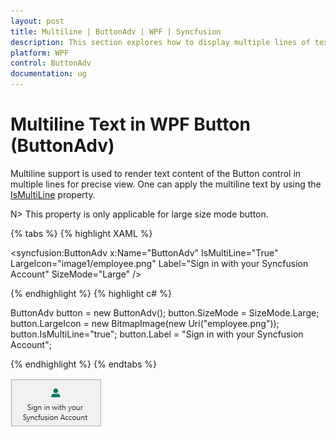 ```yaml
---
layout: post
title: Multiline | ButtonAdv | WPF | Syncfusion
description: This section explores how to display multiple lines of text along with the image in large size mode of a button control.
platform: WPF
control: ButtonAdv
documentation: ug
---
```


# Multiline Text in WPF Button (ButtonAdv)

Multiline support is used to render text content of the Button control in multiple lines for precise view. One can apply the multiline text by using the [IsMultiLine](https://help.syncfusion.com/cr/wpf/Syncfusion.Shared.Wpf~Syncfusion.Windows.Tools.Controls.ButtonAdv~IsMultiLine.html) property.

N> This property is only applicable for large size mode button.

{% tabs %}
{% highlight XAML %}

<syncfusion:ButtonAdv x:Name="ButtonAdv" IsMultiLine="True" LargeIcon="image1/employee.png" Label="Sign in with your Syncfusion Account" SizeMode="Large" />

{% endhighlight %}
{% highlight c# %}

ButtonAdv button = new ButtonAdv();
button.SizeMode = SizeMode.Large;
button.LargeIcon = new BitmapImage(new Uri("employee.png"));
button.IsMultiLine="true";
button.Label = "Sign in with your Syncfusion Account";

{% endhighlight %}
{% endtabs %}

![WPF ButtonAdv MultiLine](Multi-Line-Support_images/Multi-Line-Support_img1.png)
